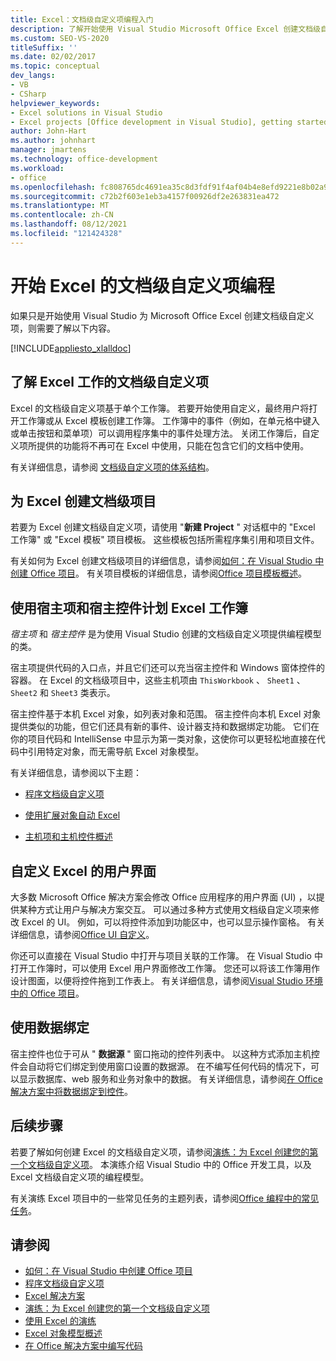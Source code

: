 ```yaml
---
title: Excel：文档级自定义项编程入门
description: 了解开始使用 Visual Studio Microsoft Office Excel 创建文档级自定义项时需要了解的知识。
ms.custom: SEO-VS-2020
titleSuffix: ''
ms.date: 02/02/2017
ms.topic: conceptual
dev_langs:
- VB
- CSharp
helpviewer_keywords:
- Excel solutions in Visual Studio
- Excel projects [Office development in Visual Studio], getting started
author: John-Hart
ms.author: johnhart
manager: jmartens
ms.technology: office-development
ms.workload:
- office
ms.openlocfilehash: fc808765dc4691ea35c8d3fdf91f4af04b4e8efd9221e8b02a98449ab63751d0
ms.sourcegitcommit: c72b2f603e1eb3a4157f00926df2e263831ea472
ms.translationtype: MT
ms.contentlocale: zh-CN
ms.lasthandoff: 08/12/2021
ms.locfileid: "121424328"
---
```

# <a name="get-started-programming-document-level-customizations-for-excel"></a>开始 Excel 的文档级自定义项编程
  如果只是开始使用 Visual Studio 为 Microsoft Office Excel 创建文档级自定义项，则需要了解以下内容。

 [!INCLUDE[appliesto_xlalldoc](../vsto/includes/appliesto-xlalldoc-md.md)]

## <a name="understand-how-document-level-customizations-for-excel-work"></a>了解 Excel 工作的文档级自定义项
 Excel 的文档级自定义项基于单个工作簿。 若要开始使用自定义，最终用户将打开工作簿或从 Excel 模板创建工作簿。 工作簿中的事件（例如，在单元格中键入或单击按钮和菜单项）可以调用程序集中的事件处理方法。 关闭工作簿后，自定义项所提供的功能将不再可在 Excel 中使用，只能在包含它们的文档中使用。

 有关详细信息，请参阅 [文档级自定义项的体系结构](../vsto/architecture-of-document-level-customizations.md)。

## <a name="create-document-level-projects-for-excel"></a>为 Excel 创建文档级项目
 若要为 Excel 创建文档级自定义项，请使用 "**新建 Project** " 对话框中的 "Excel 工作簿" 或 "Excel 模板" 项目模板。 这些模板包括所需程序集引用和项目文件。

 有关如何为 Excel 创建文档级项目的详细信息，请参阅[如何：在 Visual Studio 中创建 Office 项目](../vsto/how-to-create-office-projects-in-visual-studio.md)。 有关项目模板的详细信息，请参阅[Office 项目模板概述](../vsto/office-project-templates-overview.md)。

## <a name="program-excel-workbooks-by-using-host-items-and-host-controls"></a>使用宿主项和宿主控件计划 Excel 工作簿
 *宿主项* 和 *宿主控件* 是为使用 Visual Studio 创建的文档级自定义项提供编程模型的类。

 宿主项提供代码的入口点，并且它们还可以充当宿主控件和 Windows 窗体控件的容器。 在 Excel 的文档级项目中，这些主机项由 `ThisWorkbook` 、 `Sheet1` 、 `Sheet2` 和 `Sheet3` 类表示。

 宿主控件基于本机 Excel 对象，如列表对象和范围。 宿主控件向本机 Excel 对象提供类似的功能，但它们还具有新的事件、设计器支持和数据绑定功能。 它们在你的项目代码和 IntelliSense 中显示为第一类对象，这使你可以更轻松地直接在代码中引用特定对象，而无需导航 Excel 对象模型。

 有关详细信息，请参阅以下主题：

- [程序文档级自定义项](../vsto/programming-document-level-customizations.md)

- [使用扩展对象自动 Excel](../vsto/automating-excel-by-using-extended-objects.md)

- [主机项和主机控件概述](../vsto/host-items-and-host-controls-overview.md)

## <a name="customize-the-user-interface-of-excel"></a>自定义 Excel 的用户界面
 大多数 Microsoft Office 解决方案会修改 Office 应用程序的用户界面 (UI) ，以提供某种方式让用户与解决方案交互。 可以通过多种方式使用文档级自定义项来修改 Excel 的 UI。 例如，可以将控件添加到功能区中，也可以显示操作窗格。 有关详细信息，请参阅[Office UI 自定义](../vsto/office-ui-customization.md)。

 你还可以直接在 Visual Studio 中打开与项目关联的工作簿。 在 Visual Studio 中打开工作簿时，可以使用 Excel 用户界面修改工作簿。 您还可以将该工作簿用作设计图面，以便将控件拖到工作表上。 有关详细信息，请参阅[Visual Studio 环境中的 Office 项目](../vsto/office-projects-in-the-visual-studio-environment.md)。

## <a name="use-data-binding"></a>使用数据绑定
 宿主控件也位于可从 " **数据源** " 窗口拖动的控件列表中。 以这种方式添加主机控件会自动将它们绑定到使用窗口设置的数据源。 在不编写任何代码的情况下，可以显示数据库、web 服务和业务对象中的数据。 有关详细信息，请参阅[在 Office 解决方案中将数据绑定到控件](../vsto/binding-data-to-controls-in-office-solutions.md)。

## <a name="next-steps"></a>后续步骤
 若要了解如何创建 Excel 的文档级自定义项，请参阅[演练：为 Excel 创建您的第一个文档级自定义项](../vsto/walkthrough-creating-your-first-document-level-customization-for-excel.md)。 本演练介绍 Visual Studio 中的 Office 开发工具，以及 Excel 文档级自定义项的编程模型。

 有关演练 Excel 项目中的一些常见任务的主题列表，请参阅[Office 编程中的常见任务](../vsto/common-tasks-in-office-programming.md)。

## <a name="see-also"></a>请参阅
- [如何：在 Visual Studio 中创建 Office 项目](../vsto/how-to-create-office-projects-in-visual-studio.md)
- [程序文档级自定义项](../vsto/programming-document-level-customizations.md)
- [Excel 解决方案](../vsto/excel-solutions.md)
- [演练：为 Excel 创建您的第一个文档级自定义项](../vsto/walkthrough-creating-your-first-document-level-customization-for-excel.md)
- [使用 Excel 的演练](../vsto/walkthroughs-using-excel.md)
- [Excel 对象模型概述](../vsto/excel-object-model-overview.md)
- [在 Office 解决方案中编写代码](../vsto/writing-code-in-office-solutions.md)

